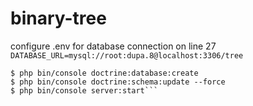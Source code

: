 # binary-tree

configure .env for database connection on line 27
`DATABASE_URL=mysql://root:dupa.8@localhost:3306/tree`
```$ composer install
$ php bin/console doctrine:database:create
$ php bin/console doctrine:schema:update --force
$ php bin/console server:start```
